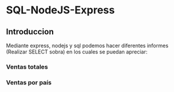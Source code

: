 # SQL-NodeJS-Express
## Introduccion 
Mediante express, nodejs y sql podemos hacer diferentes informes (Realizar SELECT sobra) en los cuales se puedan apreciar:
### Ventas totales
### Ventas por país
